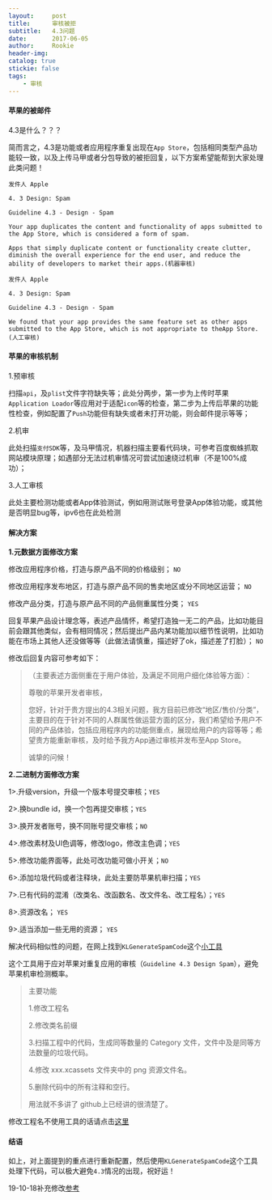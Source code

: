 ```yaml
---
layout:     post
title:      审核被拒
subtitle:   4.3问题
date:       2017-06-05
author:     Rookie
header-img: 
catalog: true
stickie: false
tags:
    - 审核
---
```


#### 苹果的被邮件

4.3是什么？？？

简而言之，4.3是功能或者应用程序重复出现在`App Store`，包括相同类型产品功能较一致，以及上传马甲或者分包导致的被拒回复，以下方案希望能帮到大家处理此类问题！

```
发件人 Apple

4. 3 Design: Spam

Guideline 4.3 - Design - Spam

Your app duplicates the content and functionality of apps submitted to the App Store, which is considered a form of spam.

Apps that simply duplicate content or functionality create clutter, diminish the overall experience for the end user, and reduce the ability of developers to market their apps.(机器审核)

发件人 Apple

4. 3 Design: Spam

Guideline 4.3 - Design - Spam

We found that your app provides the same feature set as other apps submitted to the App Store, which is not appropriate to theApp Store.(人工审核)
```
#### 苹果的审核机制

1.预审核 

扫描`api`，及`plist`文件字符缺失等；此处分两步，第一步为上传时苹果`Application Loador`等应用对于适配`icon`等的检查，第二步为上传后苹果的功能性检查，例如配置了`Push`功能但有缺失或者未打开功能，则会邮件提示等等； 

2.机审 

此处扫描`支付SDK`等，及马甲情况，机器扫描主要看代码块，可参考百度蜘蛛抓取网站模块原理；如遇部分无法过机审情况可尝试加速绕过机审（不是100%成功）； 

3.人工审核 

此处主要检测功能或者App体验测试，例如用测试账号登录App体验功能，或其他是否明显bug等，ipv6也在此处检测

#### 解决方案

**1.元数据方面修改方案**

修改应用程序价格，打造与原产品不同的价格级别； `NO`                            

修改应用程序发布地区，打造与原产品不同的售卖地区或分不同地区运营； `NO`

修改产品分类，打造与原产品不同的产品侧重属性分类； `YES`

回复苹果产品设计理念等，表述产品情怀，希望打造独一无二的产品，比如功能目前会跟其他类似，会有相同情况；然后提出产品内某功能加以细节性说明，比如功能在市场上其他人还没做等等（此做法请慎重，描述好了ok，描述差了打脸）； `NO`

修改后回复内容可参考如下：

>（主要表述方面侧重在于用户体验，及满足不同用户细化体验等方面）：
>
>尊敬的苹果开发者审核，
>
>您好，针对于贵方提出的4.3相关问题，我方目前已修改“地区/售价/分类”，主要目的在于针对不同的人群属性做运营方面的区分，我们希望给予用户不同的产品体验，包括应用程序内的功能侧重点，展现给用户的内容等等；希望贵方能重新审核，及时给予我方App通过审核并发布至App Store。
>  
>诚挚的问候！

**2.二进制方面修改方案**

1>.升级version，升级一个版本号提交审核；`YES`

2>.换bundle id，换一个包再提交审核；`YES`

3>.换开发者账号，换不同账号提交审核；`NO`

4>.修改素材及UI色调等，修改logo，修改主色调；`YES`

5>.修改功能界面等，此处可改功能可做小开关；`NO`

6>.添加垃圾代码或者注释块，此处主要防苹果机审扫描；`YES`

7>.已有代码的混淆（改类名、改函数名、改文件名、改工程名）；`YES`

8>.资源改名； `YES`

9>.适当添加一些无用的资源； `YES`

解决代码相似性的问题，在网上找到`KLGenerateSpamCode`这个[小工具](https://github.com/klaus01/KLGenerateSpamCode)

这个工具用于应对苹果对重复应用的审核（`Guideline 4.3 Design Spam`），避免苹果机审检测概率。 

>主要功能 
>
>1.修改工程名 
>
>2.修改类名前缀 
>
>3.扫描工程中的代码，生成同等数量的 Category 文件，文件中及是同等方法数量的垃圾代码。 
>
>4.修改 xxx.xcassets 文件夹中的 png 资源文件名。 
>
>5.删除代码中的所有注释和空行。
>
>用法就不多讲了 github上已经讲的很清楚了。

修改工程名不使用工具的话请点击[这里](https://rookie920.github.io/2016/03/11/iOS%E4%B8%AD%E9%A1%B9%E7%9B%AE%E9%87%8D%E5%91%BD%E5%90%8D/)

#### 结语

如上，对上面提到的重点进行重新配置，然后使用`KLGenerateSpamCode`这个工具处理下代码，可以极大避免`4.3`情况的出现，祝好运！

19-10-18补充修改[参考](http://blog.sina.com.cn/s/blog_b4615ebf0102y4hn.html)




















